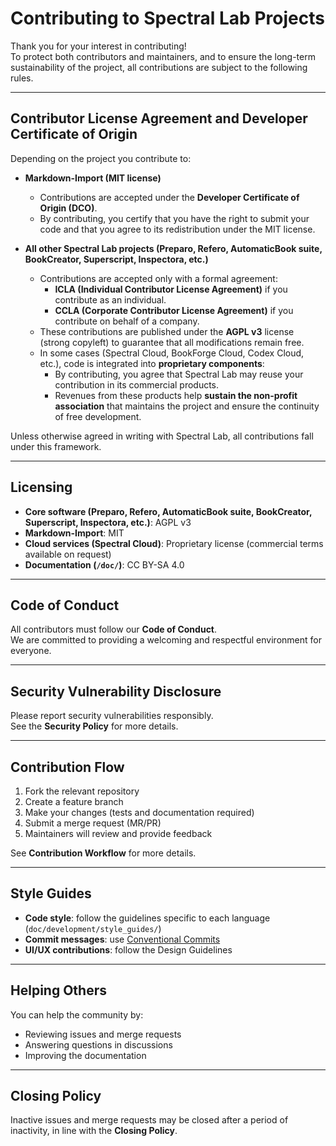 # Contributing to Spectral Lab Projects

Thank you for your interest in contributing!  
To protect both contributors and maintainers, and to ensure the long-term sustainability of the project, all contributions are subject to the following rules.

---

## Contributor License Agreement and Developer Certificate of Origin

Depending on the project you contribute to:

- **Markdown-Import (MIT license)**  
  - Contributions are accepted under the **Developer Certificate of Origin (DCO)**.  
  - By contributing, you certify that you have the right to submit your code and that you agree to its redistribution under the MIT license.

- **All other Spectral Lab projects (Preparo, Refero, AutomaticBook suite, BookCreator, Superscript, Inspectora, etc.)**  
  - Contributions are accepted only with a formal agreement:  
    - **ICLA (Individual Contributor License Agreement)** if you contribute as an individual.  
    - **CCLA (Corporate Contributor License Agreement)** if you contribute on behalf of a company.  
  - These contributions are published under the **AGPL v3** license (strong copyleft) to guarantee that all modifications remain free.  
  - In some cases (Spectral Cloud, BookForge Cloud, Codex Cloud, etc.), code is integrated into **proprietary components**:  
    - By contributing, you agree that Spectral Lab may reuse your contribution in its commercial products.  
    - Revenues from these products help **sustain the non-profit association** that maintains the project and ensure the continuity of free development.

Unless otherwise agreed in writing with Spectral Lab, all contributions fall under this framework.

---

## Licensing

- **Core software (Preparo, Refero, AutomaticBook suite, BookCreator, Superscript, Inspectora, etc.)**: AGPL v3  
- **Markdown-Import**: MIT  
- **Cloud services (Spectral Cloud)**: Proprietary license (commercial terms available on request)  
- **Documentation (`/doc/`)**: CC BY-SA 4.0  

---

## Code of Conduct

All contributors must follow our **Code of Conduct**.  
We are committed to providing a welcoming and respectful environment for everyone.

---

## Security Vulnerability Disclosure

Please report security vulnerabilities responsibly.  
See the **Security Policy** for more details.

---

## Contribution Flow

1. Fork the relevant repository  
2. Create a feature branch  
3. Make your changes (tests and documentation required)  
4. Submit a merge request (MR/PR)  
5. Maintainers will review and provide feedback  

See **Contribution Workflow** for more details.

---

## Style Guides

- **Code style**: follow the guidelines specific to each language (`doc/development/style_guides/`)  
- **Commit messages**: use [Conventional Commits](https://www.conventionalcommits.org/)  
- **UI/UX contributions**: follow the Design Guidelines  

---

## Helping Others

You can help the community by:  
- Reviewing issues and merge requests  
- Answering questions in discussions  
- Improving the documentation  

---

## Closing Policy

Inactive issues and merge requests may be closed after a period of inactivity, in line with the **Closing Policy**.
